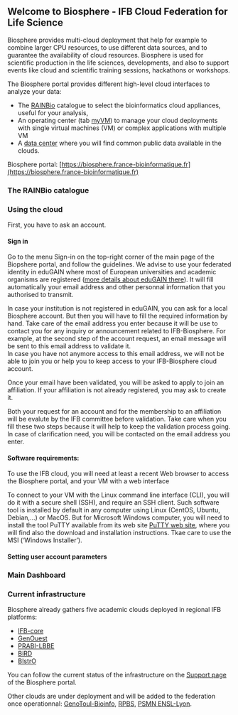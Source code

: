 ## Welcome to Biosphere - IFB Cloud Federation for Life Science

Biosphere provides multi-cloud deployment that help for example to combine larger CPU resources, to use different data sources, and to guarantee the availability of cloud resources. Biosphere is used for scientific production in the life sciences, developments, and also to support events like cloud and scientific training sessions, hackathons or workshops.

The Biosphere portal provides different high-level cloud interfaces to analyze your data:

* The [RAINBio](https://biosphere.france-bioinformatique.fr/catalogue) catalogue to select the bioinformatics cloud appliances, useful for your analysis,
* An operating center (tab [myVM](https://biosphere.france-bioinformatique.fr/cloud)) to manage your cloud deployments with single virtual machines (VM) or complex applications with multiple VM
* A [data center](https://biosphere.france-bioinformatique.fr/catalogue/data) where you will find common public data available in the clouds.

Biosphere portal: [https://biosphere.france-bioinformatique.fr](https://biosphere.france-bioinformatique.fr)

### The RAINBio catalogue

### Using the cloud

First, you have to ask an account. 

#### Sign in

Go to the menu Sign-in on the top-right corner of the main page of the Biopshere portal, and follow the guidelines.
We advise to use your federated identity in eduGAIN where most of European universities and academic organisms are registered ([more details about eduGAIN there](https://edugain.org)).
It will fill automatically your email address and other personnal information that you authorised to transmit. 

In case your institution is not registered in eduGAIN, you can ask for a local Biosphere account. But then you will have to fill the required information by hand.
Take care of the email address you enter because it will be use to contact you for any inquiry or announcement related to IFB-Biosphere.
For example, at the second step of the account request, an email message will be sent to this email address to validate it.  
In case you have not anymore access to this email address, we will not be able to join you or help you to keep access to your IFB-Biosphere cloud account.

Once your email have been validated, you will be asked to apply to join an affiliation. If your affiliation is not already registered, you may ask to create it.

Both your request for an account and for the membership to an affiliation will be evalute by the IFB committee before validation.
Take care when you fill these two steps because it will help to keep the validation process going. In case of clarification need, you will be contacted on the email address you enter. 

#### Software requirements:

To use the IFB cloud, you will need at least a recent Web browser to access the Biosphere portal, and your VM with a web interface

To connect to your VM with the Linux command line interface (CLI), you will do it with a secure shell (SSH), and require an SSH client.
Such software tool is installed by default in any computer using Linux (CentOS, Ubuntu, Debian,...) or MacOS.
But for Microsoft Windows computer, you will need to install the tool PuTTY available from its web site [PuTTY web site](http://www.putty.org/),
where you will find also the download and installation instructions. Tkae care to use the MSI (‘Windows Installer’). 

#### Setting user account parameters

### Main Dashboard

### Current infrastructure

Biosphere already gathers five academic clouds deployed in regional IFB platforms:
* [IFB-core](https://www.france-bioinformatique.fr/fr/core)
* [GenOuest](https://www.france-bioinformatique.fr/fr/plateformes/genouest)
* [PRABI-LBBE](https://www.france-bioinformatique.fr/fr/plateformes/prabi-doua)
* [BiRD](https://www.france-bioinformatique.fr/fr/plateformes/bird)
* [BIstrO](https://www.france-bioinformatique.fr/fr/plateformes/bistro)

You can follow the current status of the infrastructure on the [Support page](https://biosphere.france-bioinformatique.fr/cloud/system_status) of the Biosphere portal.

Other clouds are under deployment and will be added to the federation once operationnal: [GenoToul-Bioinfo](https://www.france-bioinformatique.fr/fr/plateformes/genotoul), [RPBS](https://www.france-bioinformatique.fr/fr/plateformes/rpbs), [PSMN ENSL-Lyon](http://www.ens-lyon.fr/PSMN/doku.php).
